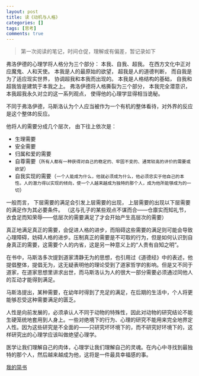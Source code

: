 ```yaml
---
layout: post
title: 读《动机与人格》
categories: []
tags: [思考]
comments: true
---
```


>第一次阅读的笔记，时间仓促，理解或有偏差，暂记录如下
 
弗洛伊德的心理学将人格分为三个部分： 本我、自我、超我。 在西方文化中正对应魔鬼、人和天使。 本我是人的最原始的欲望， 超我是人的道德判断， 而自我是为了适应现实世界， 协调超我和本我而出现的。 本我是人格结构的基础， 自我和超我皆是建筑于本我之上。 弗洛伊德将人格撕裂为三个部分， 本我完全潜意识， 本我超我永久对立的这一系列观点， 使得他的心理学显得相当诡秘。 
 
不同于弗洛伊德，马斯洛认为个人应当被作为一个有机的整体看待，对外界的反应是这个整体的反应。
 	
他将人的需要分成几个层次， 由下往上依次是： 
+ 生理需要 
+ 安全需要 
+ 归属和爱的需要 
+ 自尊需要（`所有人都有一种获得对自己的稳定的、牢固不变的、通常较高的评价的需要或欲望`） 
+ 自我实现的需要（`一个人能成为什么，他就必须成为什么，他必须忠实于他自己的本性。人的潜力得以实现的倾向，使一个人越来越成为独特的那个人，成为他所能够成为的一切`） 
 
一般而言， 下层需要的满足会引发上层需要的出现， 上层需要的出现以下层需要的满足作为其必要条件。 （这与孔子的某些观点不谋而合——仓廪实而知礼节， 衣食足而知荣辱——低层次的需要满足了才会开始产生高层次的需要） 
 
真正地满足真正的需要，会促进人格的进步，而阻碍这些需要的满足则可能会导致心理障碍，妨碍人格的进步。压制真正的需要是不可取的行为，但是如何认识到自身真正的需要，这需要个人的内省，这是另一种意义上的“人贵有自知之明”。

在书中，马斯洛多次提到道家清静无为的思想，也引用过《道德经》中的表述，他提倡整体，提倡无为，这无疑表明他的理论受到了道家哲学的影响。但是又不同于道家，在道家思想里讲求出世，而马斯洛认为人的很大一部分需要必须通过同他人的互动才能得到满足。

马斯洛提出，某种需要，在幼年时得到了充足的满足，在后期的生活中，个人将更能够忍受这种需要满足的匮乏。

人性是向前发展的，必须承认人不同于动物的特殊性，因此对动物的研究结论不能生硬笼统地套用到人身上。一些对绝境下的行为、心理的研究不能用来完全地界定人性。因为这些研究是不全面的——只研究坏环境下的，而不研究好环境下的，这样研究出的心理学应该叫做绝望心理学。


医学让我们理解自己的肉体，心理学让我们理解自己的灵魂。在内心中寻找到最独特的那个人，然后越来越成为他，这将是一件最具幸福感的事。


[我的简书](http://www.jianshu.com/p/6b0e3767b272)
